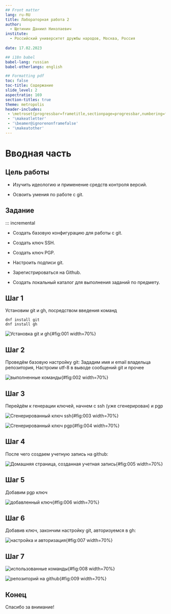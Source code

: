 ```yaml
---
## Front matter
lang: ru-RU
title: Лабораторная работа 2 
author:
  - Щетинин Даниил Николаевич
institute:
  - Российский университет дружбы народов, Москва, Россия
 
date: 17.02.2023

## i18n babel
babel-lang: russian
babel-otherlangs: english

## Formatting pdf
toc: false
toc-title: Содержание
slide_level: 2
aspectratio: 169
section-titles: true
theme: metropolis
header-includes:
 - \metroset{progressbar=frametitle,sectionpage=progressbar,numbering=fraction}
 - '\makeatletter'
 - '\beamer@ignorenonframefalse'
 - '\makeatother'
---
```


# Вводная часть

## Цель работы


   - Изучить идеологию и применение средств контроля версий.
    
   - Освоить умения по работе с git.
    

## Задание

::: incremental

   - Создать базовую конфигурацию для работы с git.
    
   - Создать ключ SSH.
    
   - Создать ключ PGP.
    
   - Настроить подписи git.
    
   - Зарегистрироваться на Github.
    
   - Создать локальный каталог для выполнения заданий по предмету.

## Шаг 1 

Установим git и gh, посредством введения команд 

```
dnf install git
dnf install gh
```


![Установка git и gh](image/1.jpg){#fig:001 width=70%}

## Шаг 2 

Проведём базовую настройку git: 
Зададим имя и email владельца репозитория, Настроим utf-8 в выводе сообщений git и прочее


![выполненные команды](image/2.jpg){#fig:002 width=70%}


## Шаг 3

Перейдём к генерации ключей, начнем с ssh (уже сгенерирован) и pgp

![Сгенерированный ключ ssh](image/3.jpg){#fig:003 width=70%}

![Сгенерированный ключ pgp](image/4.jpg){#fig:004 width=70%}

## Шаг 4 

После чего создаем учетную запись на github:

![Домашняя страница, созданная учетная запись](image/5.jpg){#fig:005 width=70%}

## Шаг 5 

Добавим pgp ключ 

![добавленный ключ](image/6.jpg){#fig:006 width=70%}


## Шаг 6

Добавив ключ, закончим настройку git, авторизуемся в gh:

![настройка и авторизация](image/7.jpg){#fig:007 width=70%}

## Шаг 7 


![использованные команды](image/8.jpg){#fig:008 width=70%}

![репозиторий на github](image/9.jpg){#fig:009 width=70%}


## Конец

Спасибо за внимание! 



